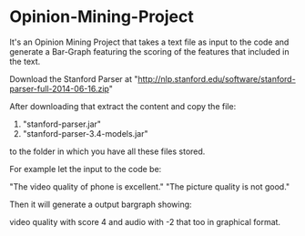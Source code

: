 Opinion-Mining-Project
======================
It's an Opinion Mining Project that takes a text file as input to the code and generate a Bar-Graph featuring the scoring 
of the features that included in the text.

Download the Stanford Parser at "http://nlp.stanford.edu/software/stanford-parser-full-2014-06-16.zip"

After downloading that extract the content and copy the file:
1. "stanford-parser.jar"
2. "stanford-parser-3.4-models.jar"

to the folder in which you have all these files stored.

For example let the input to the code be:

"The video quality of phone is excellent."
"The picture quality is not good."

Then it will generate a output bargraph showing:

video quality with score 4 and audio with -2 that too in graphical format.
